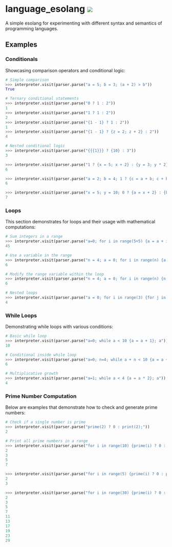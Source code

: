 # language_esolang ![](https://github.com/danzhechen/language_esolang/workflows/tests/badge.svg)

A simple esolang for experimenting with different syntax and semantics of programming languages.

## Examples

### Conditionals

Showcasing comparison operators and conditional logic:

```python
# Simple comparison
>>> interpreter.visit(parser.parse("a = 5; b = 3; (a + 2) > b"))
True

# Ternary conditional statements
>>> interpreter.visit(parser.parse("0 ? 1 : 2"))
1
>>> interpreter.visit(parser.parse("1 ? 1 : 2"))
2
>>> interpreter.visit(parser.parse("{1 - 1} ? 1 : 2"))
1
>>> interpreter.visit(parser.parse("{1 - 1} ? {z = 2; z + 2} : 2"))
4

# Nested conditional logic
>>> interpreter.visit(parser.parse("{{{1}}} ? {10} : 3"))
3

>>> interpreter.visit(parser.parse("1 ? {x = 5; x + 2} : {y = 3; y * 2}"))
6

>>> interpreter.visit(parser.parse("a = 2; b = 4; 1 ? {c = a + b; c + b} : {d = 3; d * a}"))
6

>>> interpreter.visit(parser.parse("x = 5; y = 10; 0 ? {a = x + 2} : {b = y - 3}"))
7
```

### Loops

This section demonstrates for loops and their usage with mathematical computations:

```python
# Sum integers in a range
>>> interpreter.visit(parser.parse("a=0; for i in range(5+5) {a = a + i}"))
45

# Use a variable in the range
>>> interpreter.visit(parser.parse("n = 4; a = 0; for i in range(n) {a = a + i}; a"))
6

# Modify the range variable within the loop
>>> interpreter.visit(parser.parse("n = 4; a = 0; for i in range(n) {n = n + 1; a = a + i}; a"))
6

# Nested loops
>>> interpreter.visit(parser.parse("a = 0; for i in range(3) {for j in range(i + 1) {a = a + j}}; a"))
4
```

### While Loops

Demonstrating while loops with various conditions:

```python
# Basic while loop
>>> interpreter.visit(parser.parse("a=0; while a < 10 {a = a + 1}; a"))
10

# Conditional inside while loop
>>> interpreter.visit(parser.parse("a=0; n=4; while a + n < 10 {a = a + 1}; a"))
6

# Multiplicative growth
>>> interpreter.visit(parser.parse("a=1; while a < 4 {a = a * 2}; a"))
4
```

### Prime Number Computation

Below are examples that demonstrate how to check and generate prime numbers:

```python
# Check if a single number is prime
>>> interpreter.visit(parser.parse("prime(2) ? 0 : print(2);"))
2

# Print all prime numbers in a range
>>> interpreter.visit(parser.parse("for i in range(10) {prime(i) ? 0 : print(i)};"))
2
3
5
7

>>> interpreter.visit(parser.parse("for i in range(5) {prime(i) ? 0 : print(i)};"))
2
3

>>> interpreter.visit(parser.parse("for i in range(30) {prime(i) ? 0 : print(i)};"))
2
3
5
7
11
13
17
19
23
29
```

